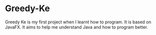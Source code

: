 # Greedy-Ke
Greedy Ke is my first project when I learnt how to program. It is based on JavaFX. It aims to help me understand Java and how to program better.
